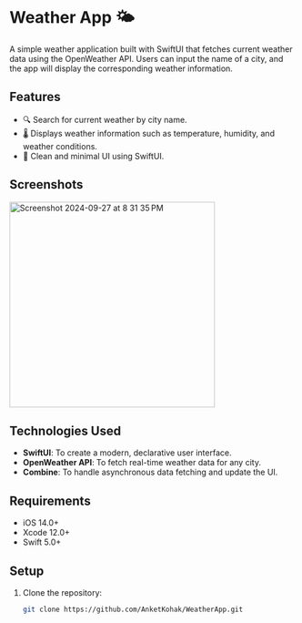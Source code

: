 # Weather App 🌤️

A simple weather application built with SwiftUI that fetches current weather data using the OpenWeather API. Users can input the name of a city, and the app will display the corresponding weather information.

## Features
- 🔍 Search for current weather by city name.
- 🌡️ Displays weather information such as temperature, humidity, and weather conditions.
- 🎨 Clean and minimal UI using SwiftUI.

## Screenshots

<img width="361" alt="Screenshot 2024-09-27 at 8 31 35 PM" src="https://github.com/user-attachments/assets/4d11af8c-d73b-44d4-9677-77ecea2765c8">

## Technologies Used
- **SwiftUI**: To create a modern, declarative user interface.
- **OpenWeather API**: To fetch real-time weather data for any city.
- **Combine**: To handle asynchronous data fetching and update the UI.

## Requirements
- iOS 14.0+
- Xcode 12.0+
- Swift 5.0+

## Setup
1. Clone the repository:
   ```bash
   git clone https://github.com/AnketKohak/WeatherApp.git

